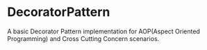 # DecoratorPattern

A basic Decorator Pattern implementation for AOP(Aspect Oriented Programming) and Cross Cutting Concern scenarios. 
